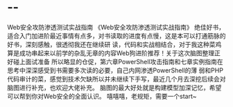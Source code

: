 # --
Web安全攻防渗透测试实战指南
《Web安全攻防渗透测试实战指南》
   绝佳好书，适合入门加进阶最近事情有点多，对书读取的进度有点慢，这是本可以打通筋脉的好书，深刻感触，很透彻我还在继续研
读，代码和实战相结合，对于我这种菜鸡算是成功串起来以前学的杂乱无章的内容Web狗进阶推荐！关于这次脑图整理正好碰上面试准备
所以略显的仓促，第六章PowerShell攻击指南和七章实例指南在思考中深深感受到书需要多次读的必要，自己内网渗透PowerShell的薄
弱和PHP代码审计的菜，感觉到技术欠缺所以并未继续下手写，最近几个月去深挖后续会对脑图进行补充，也欢迎大佬补充。
脑图的最大好处就是构建模型加深记忆，希望可以帮到你对Web安全的全面认识。
嘻嘻嘻，老规矩，需要一个start~
